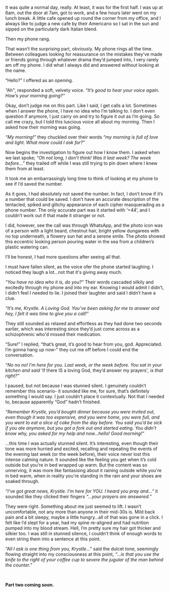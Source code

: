 It was quite a normal day, really. At least, it was for the first half. I was up at 6am, out the door at 7am, got to work, and a few hours later went on my lunch break. A little cafe opened up round the corner from my office, and I always like to judge a new cafe by their Americano so I sat in the sun and sipped on the particularly dark Italian blend. 

Then my phone rang. 

That wasn’t the surprising part, obviously. My phone rings all the time. Between colleagues looking for reassurance on the mistakes they’ve made or friends going through whatever drama they’d jumped into, I very rarely am off my phone. I did what I always did and answered without looking at the name. 

“Hello?” I offered as an opening. 

*“Ah”*, responded a soft, velvety voice. *“It’s good to hear your voice again. How’s your morning going?”* 

Okay, don’t judge me on this part. Like I said, I get calls a lot. Sometimes when I answer the phone, I have no idea who I’m talking to. I don’t even question if anymore, I just carry on and try to figure it out as I’m going. So call me crazy, but I told this luscious voice all about my morning. Then I asked how their morning was going.  

*“My morning!”* they chuckled over their words *“my morning is full of love and light. What more could I ask for?”*

Now begins the investigation to figure out how I know them. I asked when we last spoke; *“Oh not long, I don’t think! Was it last week? The week before…”* they trailed off while I was still trying to pin down where I knew them from at least. 

It took me an embarrassingly long time to think of looking at my phone to see if I’d saved the number. 

As it goes, I had absolutely not saved the number. In fact, I don’t know if it’s a number that could be saved. I don’t have an accurate description of the tentacled, spiked and glitchy appearance of each cipher masquerading as a phone number. The only accurate part was it started with ‘+44’, and I couldn’t work out if that made it stranger or not. 

I did, however, see the call was through WhatsApp, and the photo icon was of a person with a light beard, chestnut hair, bright yellow dungarees with no top underneath, a flowery sun hat and a serene smile. The photo showed this eccentric looking person pouring water in the sea from a children’s plastic watering can. 

I’ll be honest, I had more questions after seeing all that. 

I must have fallen silent, as the voice ofer the phone started laughing. I noticed they laugh a lot...not that it's giving away much.

*“You have no idea who it is, do you?”* Their words cascaded silkily and excitedly through my phone and into my ear. Knowing I would admit I didn’t, I didn’t feel I needed to lie. I joined their laughter and said I didn’t have a clue. 

*“It’s me, Krystle. A Loving God. You’ve been asking for me to answer and hey, I felt it was time to give you a call!”*

They still sounded as relaxed and effortless as they had done two seconds earlier, which was interesting since they’d just come across as a schizophrenic who'd missed their medication. 

“Sure!” I replied, “that’s great, it’s good to hear from you, god. Appreciated. I’m gonna hang up now-“ they cut me off before I could end the conversation. 

*“No no no! I’m here for you. Last week, or the week before. You sat in your kitchen and said* ‘if there IS a loving God, they’d answer my prayers’*, is that right?”* 

I paused, but not because I was stunned silent. I genuinely couldn’t remember this scenario- it sounded like me, for sure, that’s definitely something I would say. I just couldn’t place it contextually. Not that I needed to, because apparently “God” hadn’t finished. 

*“Remember Krystle, you’d bought dinner because you were invited out, even though it was too expensive, and you were home, you were full, and you went to eat a slice of cake from the day before. You said you’d be sick if you ate anymore, but you got a fork out and started eating. You didn’t know why, you asked for my help and now…hello! Good morning!”* 

…this time I was actually stunned silent. It’s interesting, even though their tone was more hurried and excited, recalling and repeating the events of the evening last week (or the week before), their voice never lost this intense calming nature. It sounded like the feeling you get when it’s cold outside but you’re in bed wrapped up warm. But the content was so unnerving, it was more like fantasising about it raining outside while you're in bed warm, when in reality you're standing in the rain and your shoes are soaked through.

*“I’ve got great news, Krystle. I’m here for YOU. I heard you pray and…”* it sounded like they clicked their fingers *“…your prayers are answered.”*

They were right. Something about me just seemed to lift. I wasn’t uncomfortable, not any more than anyone in their mid-30s is. Mild back pain and a bit sleepy, maybe a little hungry…all of that was gone in a click. I felt like I’d slept for a year, had my spine re-aligned and had nutrition pumped into my blood stream. Hell, I’m pretty sure my hair got thicker and silkier too. I was still in stunned silence, I couldn’t think of enough words to even string them into a sentence at this point. 

*“All I ask is one thing from you, Krystle…”* said the dulcet tone, seemingly flowing straight into my consciousness at this point, *“…is that you use the knife to the right of your coffee cup to severe the jugular of the man behind the counter.”*

&#x200B;

**Part two coming soon.**